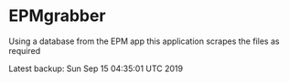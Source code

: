 # EPMgrabber
Using a database from the EPM app this application scrapes the files as required


Latest backup: Sun Sep 15 04:35:01 UTC 2019
